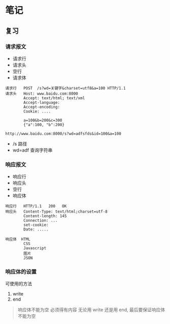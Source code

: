 # 笔记

## 复习
### 请求报文
* 请求行
* 请求头
* 空行
* 请求体

```
请求行   POST  /s?wd=关键字&charset=utf8&a=100 HTTP/1.1
请求头   Host: www.baidu.com:8000
        Accept: text/html; text/xml
        Accept-language: 
        Accept-encoding: 
        Cookie: ....

        a=100&b=200&c=300
        {"a":100, "b":200}
```

```
http://www.baidu.com:8000/s?wd=adfsfds&id=100&a=100
```
* /s        路径
* wd=adf    查询字符串

### 响应报文
* 响应行
* 响应头
* 空行
* 响应体

```
响应行   HTTP/1.1   200   OK
响应头   Content-Type: text/html;charset=utf-8
        Content-length: 145
        Connection: ...
        set-cookie: 
        Date: .....

响应体  HTML
        CSS
        Javascript
        图片
        JSON
```

### 响应体的设置
可使用的方法
1. write
2. end 
> 响应体不能为空 必须得有内容 无论用 write 还是用 end, 最后要保证响应体不能为空